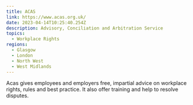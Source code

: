 ```yaml
---
title: ACAS
link: https://www.acas.org.uk/
date: 2023-04-14T10:25:40.254Z
description: Advisory, Conciliation and Arbitration Service
topics:
  - Workplace Rights
regions:
  - Glasgow
  - London
  - North West
  - West Midlands
---
```

Acas gives employees and employers free, impartial advice on workplace rights, rules and best practice. It also offer training and help to resolve disputes.
